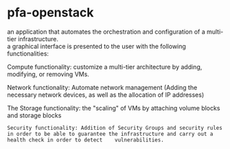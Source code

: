 # pfa-openstack
an application that automates the orchestration and configuration of a multi-tier infrastructure.</br>
  a graphical interface is presented to the user with the following functionalities:</br>
  
   Compute functionality: customize a multi-tier architecture by adding, modifying, or removing VMs.</br>
   
   Network functionality: Automate network management (Adding the necessary network devices, as well as the allocation of IP addresses)</br>
   
   The Storage functionality: the "scaling" of VMs by attaching volume blocks and storage blocks</br>
   
    Security functionality: Addition of Security Groups and security rules in order to be able to guarantee the infrastructure and carry out a health check in order to detect    vulnerabilities.
